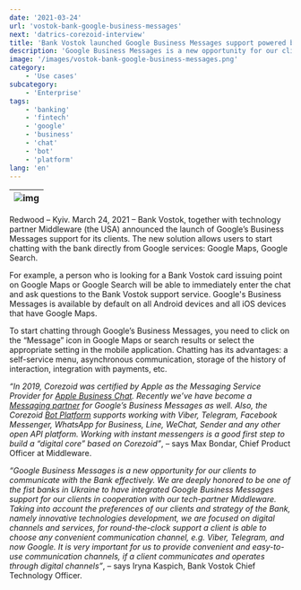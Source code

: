 ```yaml
---
date: '2021-03-24'
url: 'vostok-bank-google-business-messages'
next: 'datrics-corezoid-interview'
title: 'Bank Vostok launched Google Business Messages support powered by Corezoid Hyperautomation Engine'
description: 'Google Business Messages is a new opportunity for our clients to communicate with the Bank effectively. We are deeply honored to be one of the fist banks in Ukraine to have integrated Google Business Messages support for our clients in cooperation with our tech-partner Middleware.'
image: '/images/vostok-bank-google-business-messages.png'
category:
    - 'Use cases'
subcategory:
	- 'Enterprise'
tags:
    - 'banking'
    - 'fintech'
    - 'google'
    - 'business'
    - 'chat'
    - 'bot'
    - 'platform'
lang: 'en'
---
```



| ![img](../images/vostok-bank-google-business-messages.png) |
| :---: |

Redwood – Kyiv. March 24, 2021 – Bank Vostok, together with technology partner Middleware (the USA) announced the launch of Google’s Business Messages support for its clients. The new solution allows users to start chatting with the bank directly from Google services: Google Maps, Google Search.

For example, a person who is looking for a Bank Vostok card issuing point on Google Maps or Google Search will be able to immediately enter the chat and ask questions to the Bank Vostok support service. Google's Business Messages is available by default on all Android devices and all iOS devices that have Google Maps. 

To start chatting through Google’s Business Messages, you need to click on the “Message” icon in Google Maps or search results or select the appropriate setting in the mobile application. Chatting has its advantages: a self-service menu, asynchronous communication, storage of the history of interaction, integration with payments, etc.

*“In 2019, Corezoid was certified by Apple as the Messaging Service Provider for [Apple Business Chat](https://corezoid.com/bot-platform/apple-business-chat/). Recently we’ve have become a [Messaging partner](https://developers.google.com/business-communications/business-messages/partners) for Google’s Business Messages as well. Also, the Corezoid [Bot Platform](https://doc.corezoid.com/docs/bot-platform-20) supports working with Viber, Telegram, Facebook Messenger, WhatsApp for Business, Line, WeChat, Sender and any other open API platform. Working with instant messengers is a good first step to build a “digital core” based on Corezoid”*, – says Max Bondar, Chief Product Officer at Middleware.

*“Google Business Messages is a new opportunity for our clients to communicate with the Bank effectively. We are deeply honored to be one of the fist banks in Ukraine to have integrated Google Business Messages support for our clients in cooperation with our tech-partner Middleware. Taking into account the preferences of our clients and strategy of the Bank, namely innovative technologies development, we are focused on digital channels and services, for round-the-clock support a client is able to choose any convenient communication channel, e.g. Viber, Telegram, and now Google. It is very important for us to provide convenient and easy-to-use communication channels, if a client communicates and operates through digital channels”*, – says Iryna Kaspich, Bank Vostok Chief Technology Officer.
